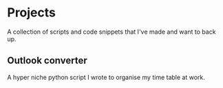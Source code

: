 # Projects
A collection of scripts and code snippets that I've made and want to back up.

## Outlook converter
A hyper niche python script I wrote to organise my time table at work.
